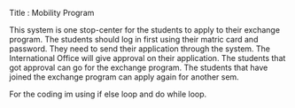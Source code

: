 Title : Mobility Program
 
This system is  one stop-center for the students to apply to their exchange program.
The students should log in first using their matric card and password.
They need to send their application through the system.
The International Office will give approval on their application.
The students that got approval can go for the exchange program.
The students that have joined the exchange program can apply again for another sem.

For the coding im using if else loop and do while loop. 
